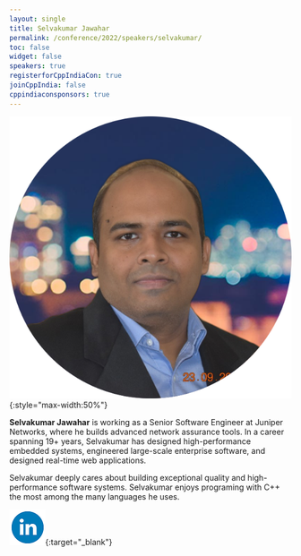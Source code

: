 ```yaml
---
layout: single
title: Selvakumar Jawahar
permalink: /conference/2022/speakers/selvakumar/
toc: false
widget: false
speakers: true
registerforCppIndiaCon: true
joinCppIndia: false
cppindiaconsponsors: true
---
```


![Selvakumar Jawahar](/conference/2022/graphics/selvakumar.png "Selvakumar Jawahar"){:style="max-width:50%"}

**Selvakumar Jawahar** is working as a Senior Software Engineer at Juniper Networks, where he builds advanced network assurance tools. In a career spanning 19+ years, Selvakumar has designed high-performance embedded systems, engineered large-scale enterprise software, and designed real-time web applications.

Selvakumar deeply cares about building exceptional quality and high-performance software systems. Selvakumar enjoys programing with C++ the most among the many languages he uses.

[![Selvakumar Jawahar](/assets/images/linkedin.png "Selvakumar Jawahar")](https://www.linkedin.com/in/selvakumarjawahar/){:target="_blank"}
